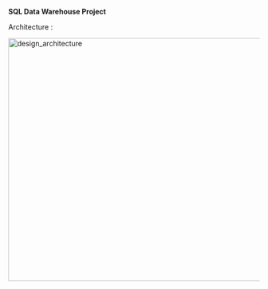 **SQL Data Warehouse Project**

Architecture : 

<img width="860" height="487" alt="design_architecture" src="https://github.com/user-attachments/assets/ccc724a5-5381-43e5-ab10-fd40cbe4f8c2" />



